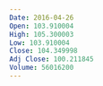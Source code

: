 ```yaml
---
Date: 2016-04-26
Open: 103.910004
High: 105.300003
Low: 103.910004
Close: 104.349998
Adj Close: 100.211845
Volume: 56016200
---
```

